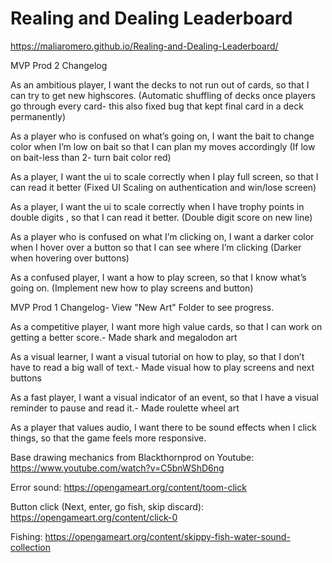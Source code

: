 # Realing and Dealing Leaderboard
 
https://maliaromero.github.io/Realing-and-Dealing-Leaderboard/


MVP Prod 2 Changelog


As an ambitious player, I want the decks to not run out of cards, so that I can try to get new highscores. (Automatic shuffling of decks once players go through every card- this also fixed bug that kept final card in a deck permanently)


As a player who is confused on what’s going on, I want the bait to change color when I’m low on bait so that I can plan my moves accordingly (If low on bait-less than 2- turn bait color red)


As a player, I want the ui to scale correctly when I play full screen, so that I can read it better (Fixed UI Scaling on authentication and win/lose screen)


As a player, I want the ui to scale correctly when I have trophy points in double digits , so that I can read it better. (Double digit score on new line)


As a player who is confused on what I’m clicking on, I want a darker color when I hover over a button so that I can see where I’m clicking (Darker when hovering over buttons)


As a confused player, I want a how to play screen, so that I know what’s going on. (Implement new how to play screens and button)


MVP Prod 1 Changelog- View "New Art" Folder to see progress.

As a competitive player, I want more high value cards, so that I can work on getting a better score.- Made shark and megalodon art


As a visual learner, I want a visual tutorial on how to play, so that I don’t have to read a big wall of text.- Made visual how to play screens and next buttons


As a fast player, I want a visual indicator of an event, so that I have a visual reminder to pause and read it.- Made roulette wheel art


As a player that values audio, I want there to be sound effects when I click things, so that the game feels more responsive.


Base drawing mechanics from Blackthornprod on Youtube: https://www.youtube.com/watch?v=C5bnWShD6ng

Error sound: https://opengameart.org/content/toom-click

Button click (Next, enter, go fish, skip discard): https://opengameart.org/content/click-0

Fishing: https://opengameart.org/content/skippy-fish-water-sound-collection

